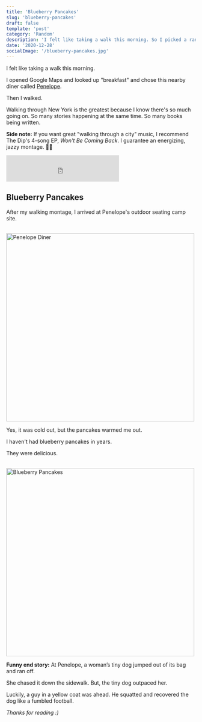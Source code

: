 ```yaml
---
title: 'Blueberry Pancakes'
slug: 'blueberry-pancakes'
draft: false
template: 'post'
category: 'Random'
description: 'I felt like taking a walk this morning. So I picked a random diner on Google Maps and went there. Then I had blueberry pancakes for the first time in years. (The little things in life are the sweetest)'
date: '2020-12-28'
socialImage: '/blueberry-pancakes.jpg'
---
```


I felt like taking a walk this morning.

I opened Google Maps and looked up "breakfast" and chose this nearby diner called [Penelope](https://goo.gl/maps/TCqe8XJAFCwmqcow5).

Then I walked.

Walking through New York is the greatest because I know there's so much going on. So many stories happening at the same time. So many books being written.

**Side note:** If you want great "walking through a city" music, I recommend The Dip's 4-song EP, _Won't Be Coming Back_. I guarantee an energizing, jazzy montage. 🎷✨

<iframe src="https://open.spotify.com/embed/album/2vi2W5oYGH2VLuYOZcuqQD" width="300" height="70" frameborder="0" allowtransparency="true" allow="encrypted-media"></iframe>

## Blueberry Pancakes

After my walking montage, I arrived at Penelope's outdoor seating camp site.

<br />
<img src="/penelope.gif" alt="Penelope Diner" border="0" width="500">

<br />

Yes, it was cold out, but the pancakes warmed me out.

I haven't had blueberry pancakes in years.

They were delicious.

<br />
<img src="/blueberry-pancakes.jpg" alt="Blueberry Pancakes" border="0" width="500">

<br />

**Funny end story:** At Penelope, a woman’s tiny dog jumped out of its bag and ran off.

She chased it down the sidewalk. But, the tiny dog outpaced her.

Luckily, a guy in a yellow coat was ahead. He squatted and recovered the dog like a fumbled football.

_Thanks for reading :)_
